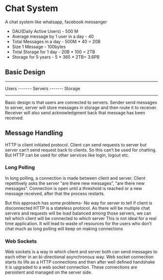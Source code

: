 # Chat System
A chat system like whatsapp, facebook messanger 

- DAU(Daily Active Users) - 500 M
- Average message by 1 user in a day - 40
- Total Messages in a day - 500M * 40 = 20B
- Size 1 Message - 100bytes
- Total Storage for 1 day - 20B * 100 = 2TB
- Storage for 5 years - 5 * 365 * 2TB= 3.6PB 

## Basic Design
-----         -------         -------
Users ------- Servers ------- Storage
-----         -------         -------
Basic design is that users are connected to servers. Sender send messages to server, server will store messages in storage and then route it to receiver.
Receiver will also send acknowledgment back that message has been received. 

## Message Handling
HTTP is client initiated protocol. Client can send requests to server but server can’t send request back to clients. So this can’t be used for chatting. But HTTP can be used for other services like login, logout etc.

### Long Polling
In long polling, a connection is made between client and server. Client repetitively asks the server “are there new messages”, “are there new messages”. Connection is open until a threshold is reached or a new message received, after that the process restarts.

But this approach has some problems-
No way for server to tell if client is disconnected 
HTTP is a stateless protocol. As there will be multiple chat servers and requests will be load balanced among those servers, we can tell which client will be connected to which server
This is not ideal for a real time application. It will lead to waste of resources for the users who don’t chat much as long polling will keep on making connections

### Web Sockets
Web sockets is a way in which client and server both can send messages to each other in an bi-directional asynchronous way. Web socket connection starts its life as a HTTP connections and then after well defined handshake it is upgraded to a web socket connection. These connections are persistent and managed on the server side.

